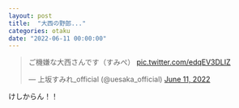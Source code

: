 ```yaml
---
layout: post
title:  "大西の野郎..."
categories: otaku
date: "2022-06-11 00:00:00"
---
```


<blockquote class="twitter-tweet tw-align-center"><p lang="ja" dir="ltr">ご機嫌な大西さんです（すみぺ） <a href="https://t.co/edqEV3DLIZ">pic.twitter.com/edqEV3DLIZ</a></p>&mdash; 上坂すみれ_official (@uesaka_official) <a href="https://twitter.com/uesaka_official/status/1535599838850871296?ref_src=twsrc%5Etfw">June 11, 2022</a></blockquote> <script async src="https://platform.twitter.com/widgets.js" charset="utf-8"></script>

けしからん！！
